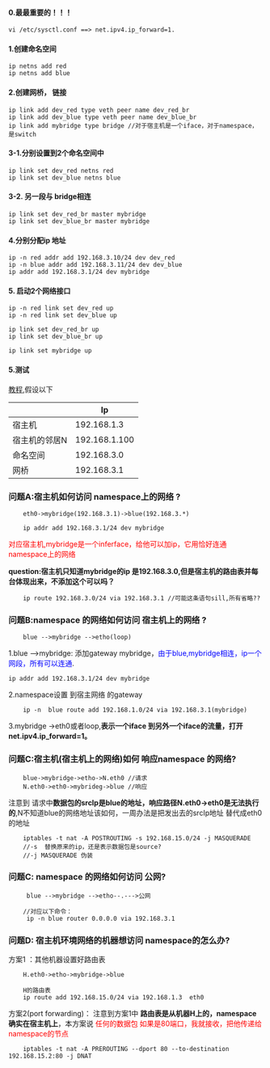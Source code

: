#### 0.最最重要的！！！
    vi /etc/sysctl.conf ==> net.ipv4.ip_forward=1.
#### 1.创建命名空间

    ip netns add red
    ip netns add blue

#### 2.创建网桥， 链接

    ip link add dev_red type veth peer name dev_red_br
    ip link add dev_blue type veth peer name dev_blue_br
    ip link add mybridge type bridge //对于宿主机是一个iface，对于namespace，是switch
#### 3-1.分别设置到2个命名空间中

    ip link set dev_red netns red
    ip link set dev_blue netns blue

#### 3-2.  另一段与 bridge相连
    ip link set dev_red_br master mybridge
    ip link set dev_blue_br master mybridge
#### 4.分别分配ip 地址

    ip -n red addr add 192.168.3.10/24 dev dev_red
    ip -n blue addr add 192.168.3.11/24 dev dev_blue
    ip addr add 192.168.3.1/24 dev mybridge
#### 5. 启动2个网络接口
    ip -n red link set dev_red up
    ip -n red link set dev_blue up

    ip link set dev_red_br up
    ip link set dev_blue_br up

    ip link set mybridge up
#### 5.测试

[教程](https://github.com/kodekloudhub/certified-kubernetes-administrator-course/blob/master/docs/09-Networking/05-Pre-requisite-Network-Namespace.md),假设以下


|  | Ip |
| - | - |
| 宿主机 | 192.168.1.3 |
| 宿主机的邻居N  | 192.168.1.100 |
| 命名空间  | 192.168.3.0|
| 网桥  | 192.168.3.1 |

###  问题A:宿主机如何访问 namespace上的网络 ?
```
    eth0->mybridge(192.168.3.1)->blue(192.168.3.*)

    ip addr add 192.168.3.1/24 dev mybridge
```
<font color=red>对应宿主机,mybridge是一个inferface，给他可以加ip，它用恰好连通namespace上的网络</font>

**question:宿主机只知道mybridge的ip 是192.168.3.0,但是宿主机的路由表并每台体现出来，不添加这个可以吗？**
```
    ip route 192.168.3.0/24 via 192.168.3.1 //可能这条语句sill,所有省略??
```
###  问题B:namespace 的网络如何访问 宿主机上的网络 ?

```
    blue -->mybridge -->etho(loop)
```
1.blue -->mybridge:  添加gateway mybridge，<font color=blue>由于blue,mybridge相连，ip一个网段，所有可以连通</font>.
```
ip addr add 192.168.3.1/24 dev mybridge
```
2.namespace设置 到宿主网络 的gateway
```
    ip -n  blue route add 192.168.1.0/24 via 192.168.3.1(mybridge)
```
3.mybridge ->eth0或者loop,**表示一个iface 到另外一个iface的流量，打开net.ipv4.ip_forward=1。**

###  问题C:宿主机(宿主机上的网络)如何 响应namespace 的网络?
```
    blue->mybridge->etho->N.eth0 //请求
    N.eth0->eth0->mybrideg->blue //响应
```
注意到 请求中**数据包的srcIp是blue的地址，响应路径N.eth0->eth0是无法执行的**,N不知道blue的网络地址该如何，一周办法是把发出去的srcIp地址 替代成eth0的地址
```
    iptables -t nat -A POSTROUTING -s 192.168.15.0/24 -j MASQUERADE
    //-s  替换原来的ip，还是表示数据包是source?
    //-j MASQUERADE 伪装
```
###  问题C: namespace 的网络如何访问 公网?
```
     blue -->mybridge -->etho--.--->公网

    //对应以下命令：
     ip -n blue router 0.0.0.0 via 192.168.3.1
```

###  问题D: 宿主机环境网络的机器想访问 namespace的怎么办?

方案1 ：其他机器设置好路由表
```
    H.eth0->etho->mybridge->blue

    H的路由表
    ip route add 192.168.15.0/24 via 192.168.1.3  eth0

```
方案2(port forwarding)： 注意到方案1中 **路由表是从机器H上的，namespace 确实在宿主机上**，本方案说
<font color=red>任何的数据包 如果是80端口，我就接收，把他传递给namespace的节点</font>

```
    iptables -t nat -A PREROUTING --dport 80 --to-destination 192.168.15.2:80 -j DNAT
```
```